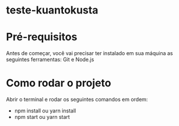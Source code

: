 # teste-kuantokusta
# Pré-requisitos 
Antes de começar, você vai precisar ter instalado em sua máquina as seguintes ferramentas: Git e Node.js
# Como rodar o projeto
Abrir o terminal e rodar os seguintes comandos em ordem: <br>
* npm install ou yarn install <br>
* npm start ou yarn start <br>
